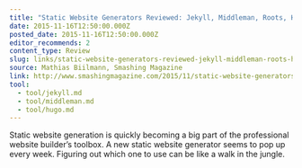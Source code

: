 ```yaml
---
title: "Static Website Generators Reviewed: Jekyll, Middleman, Roots, Hugo"
date: 2015-11-16T12:50:00.000Z
posted_date: 2015-11-16T12:50:00.000Z
editor_recommends: 2
content_type: Review
slug: links/static-website-generators-reviewed-jekyll-middleman-roots-hugo
source: Mathias Biilmann, Smashing Magazine
link: http://www.smashingmagazine.com/2015/11/static-website-generators-jekyll-middleman-roots-hugo-review/
tool:
  - tool/jekyll.md
  - tool/middleman.md
  - tool/hugo.md
---
```

Static website generation is quickly becoming a big part of the professional website builder’s toolbox. A new static website generator seems to pop up every week. Figuring out which one to use can be like a walk in the jungle.
